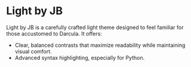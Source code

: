 # Light by JB

Light by JB is a carefully crafted light theme designed to feel familiar for those accustomed to Darcula.
It offers:
- Clear, balanced contrasts that maximize readability while maintaining visual comfort.
- Advanced syntax highlighting, especially for Python.
